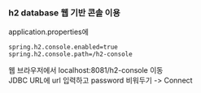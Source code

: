 ### h2 database 웹 기반 콘솔 이용
application.properties에   
```
spring.h2.console.enabled=true
spring.h2.console.path=/h2-console
```

웹 브라우저에서 localhost:8081/h2-console 이동   
JDBC URL에 url 입력하고 password 비워두기 -> Connect

